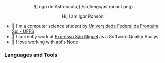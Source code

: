 <div align="center">![Logo do Astronauta](./src/imgs/astronaut.png)</div>
<p size="12" align="center">Hi, I am Igor Ronsoni</p>

- 🤖 I'm a computer science student by [Universidade Federal da Fronteira Sul - UFFS](https://www.uffs.edu.br/)
- 🔭 I currently work at [Expresso São Miguel](https://www.expressosaomiguel.com.br/) as a Software Quality Analyst
- 🚀 I love working with api's Node

### Languages and Tools
